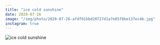 ```yaml
---
title: "ice cold sunshine"
date: 2020-07-26
image: "/img/photo/2020-07-26-afdf01bbd20727d1a7e85f8be137ec4b.jpg"
instagram: true
---
```


![ice cold sunshine](/img/photo/2020-07-26-afdf01bbd20727d1a7e85f8be137ec4b.jpg)
